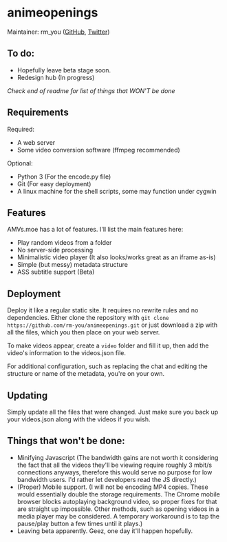 # animeopenings

Maintainer: rm_you ([GitHub](https://github.com/rm-you), [Twitter](https://twitter.com/rm_you/))

## To do:

* Hopefully leave beta stage soon.
* Redesign hub (In progress)

*Check end of readme for list of things that WON'T be done*

## Requirements

Required:

* A web server
* Some video conversion software (ffmpeg recommended)

Optional:

* Python 3 (For the encode.py file)
* Git (For easy deployment)
* A linux machine for the shell scripts, some may function under cygwin

## Features

AMVs.moe has a lot of features. I'll list the main features here:

* Play random videos from a folder
* No server-side processing
* Minimalistic video player (It also looks/works great as an iframe as-is)
* Simple (but messy) metadata structure
* ASS subtitle support (Beta)

## Deployment

Deploy it like a regular static site. It requires no rewrite rules and no dependencies. Either clone the repository with `git clone https://github.com/rm-you/animeopenings.git` or just download a zip with all the files, which you then place on your web server.

To make videos appear, create a `video` folder and fill it up, then add the video's information to the videos.json file.

For additional configuration, such as replacing the chat and editing the structure or name of the metadata, you're on your own.

## Updating

Simply update all the files that were changed. Just make sure you back up your videos.json along with the videos if you wish.

## Things that won't be done:

* Minifying Javascript (The bandwidth gains are not worth it considering the fact that all the videos they'll be viewing require roughly 3 mbit/s connections anyways, therefore this would serve no purpose for low bandwidth users. I'd rather let developers read the JS directly.)
* (Proper) Mobile support. (I will not be encoding MP4 copies. These would essentially double the storage requirements. The Chrome mobile browser blocks autoplaying background video, so proper fixes for that are straight up impossible. Other methods, such as opening videos in a media player may be considered. A temporary workaround is to tap the pause/play button a few times until it plays.)
* Leaving beta apparently. Geez, one day it'll happen hopefully.
